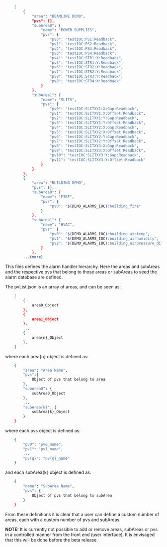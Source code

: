 <br/>

```bash
    [
        {
            "area": "BEAMLINE DEMO",
            "pvs": {},
            "subArea0": {
                "name": "POWER SUPPLIES",
                "pvs": {
                    "pv0": "testIOC:PS1:Readback",
                    "pv1": "testIOC:PS2:Readback",
                    "pv2": "testIOC:PS3:Readback",
                    "pv3": "testIOC:PS4:Readback",
                    "pv4": "testIOC:STR1:X:Readback",
                    "pv5": "testIOC:STR1:Y:Readback",
                    "pv6": "testIOC:STR2:X:Readback",
                    "pv7": "testIOC:STR2:Y:Readback",
                    "pv8": "testIOC:STR3:Y:Readback",
                    "pv9": "testIOC:STR4:X:Readback"
                }
            },
            "subArea1": {
                "name": "SLITS",
                "pvs": {
                    "pv0": "testIOC:SLITXY1:X:Gap:Readback",
                    "pv1": "testIOC:SLITXY1:X:Offset:Readback",
                    "pv2": "testIOC:SLITXY1:Y:Gap:Readback",
                    "pv3": "testIOC:SLITXY1:Y:Offset:Readback",
                    "pv4": "testIOC:SLITXY2:X:Gap:Readback",
                    "pv5": "testIOC:SLITXY2:X:Offset:Readback",
                    "pv6": "testIOC:SLITXY2:Y:Gap:Readback",
                    "pv7": "testIOC:SLITXY2:Y:Offset:Readback",
                    "pv8": "testIOC:SLITXY3:X:Gap:Readback",
                    "pv9": "testIOC:SLITXY3:X:Offset:Readback",
                    "pv10": "testIOC:SLITXY3:Y:Gap:Readback",
                    "pv11": "testIOC:SLITXY3:Y:Offset:Readback"
                }
            }
        },
        {
            "area": "BUILDING DEMO",
            "pvs": {},
            "subArea0": {
                "name": "FIRE",
                "pvs": {
                    "pv0": "$(DEMO_ALARMS_IOC):building_fire"
                }
            },
            "subArea1": {
                "name": "HVAC",
                "pvs": {
                    "pv0": "$(DEMO_ALARMS_IOC):building_airtemp",
                    "pv1": "$(DEMO_ALARMS_IOC):building_airhumidity",
                    "pv2": "$(DEMO_ALARMS_IOC):building_airpressure_diff"
                }
            },
        ...(more)
```

This files defines the alarm handler hierarchy. Here the areas and subAreas and the respective pvs that belong to those areas or subAreas to seed the alarm database are defined.

The pvList.json is an array of areas, and can be seen as:

```bash
    [
        { 
            area0_Object
        },
        { 
            area1_Object
        },
        ...
        { 
            area{n}_Object
        },
    ]
```

where each area{n} object is defined as:

```bash
    {
        "area": "Area Name",
        "pvs":{ 
            Object of pvs that belong to area 
        },
        "subArea0": {
            subArea0_Object
        },
        ...
        "subArea{k}": {
            subArea{k}_Object
        }
    }
```

where each pvs object is defined as:

```bash
    {
        "pv0": "pv0_name",
        "pv1": "pv1_name",
        ...
        "pv{q}": "pv{q}_name"
    }
```

and each subArea{k} object is defined as:

```bash
    {
        "name": "SubArea Name",
        "pvs": {
            Object of pvs that belong to subArea
        }
    }
```

From these definitions it is clear that a user can define a custom number of areas, each with a custom number of pvs and subAreas.

**NOTE:** It is currently not possible to add or remove areas, subAreas or pvs in a controlled manner from the front end (user interface). It is envisaged that this will be done before the beta release.